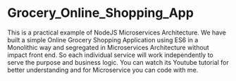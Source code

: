 # Grocery_Online_Shopping_App
This is a practical example of NodeJS Microservices Architecture. We have built a simple Online Grocery Shopping Application using ES6 in a Monolithic way and segregated in Microservices Architecture without impact front end. So each individual service will work independently to serve the purpose and business logic.  You can watch its Youtube tutorial for better understanding and for Microservice you can code with me.



